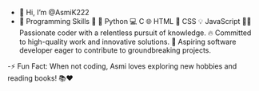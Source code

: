 - 👋 Hi, I’m @AsmiK222
- 🌟 Programming Skills 🌟
🐍 Python
💻 C
🌐 HTML
🎨 CSS
💡 JavaScript
👩‍💻 Passionate coder with a relentless pursuit of knowledge.
🔥 Committed to high-quality work and innovative solutions.
🌟 Aspiring software developer eager to contribute to groundbreaking projects.

-⚡ Fun Fact: When not coding, Asmi loves exploring new hobbies and reading books! 📚❤
<!---
AsmiK222/AsmiK222 is a ✨ special ✨ repository because its `README.md` (this file) appears on your GitHub profile.
You can click the Preview link to take a look at your changes.
--->
